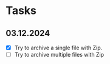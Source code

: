# Tasks
## 03.12.2024
- [X] Try to archive a single file with Zip.
- [ ] Try to archive multiple files with Zip

